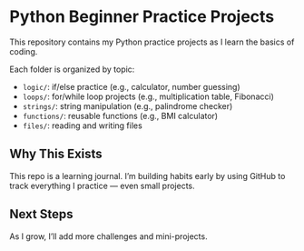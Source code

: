 # Python Beginner Practice Projects

This repository contains my Python practice projects as I learn the basics of coding.

Each folder is organized by topic:
- `logic/`: if/else practice (e.g., calculator, number guessing)
- `loops/`: for/while loop projects (e.g., multiplication table, Fibonacci)
- `strings/`: string manipulation (e.g., palindrome checker)
- `functions/`: reusable functions (e.g., BMI calculator)
- `files/`: reading and writing files

## Why This Exists
This repo is a learning journal. I’m building habits early by using GitHub to track everything I practice — even small projects.

## Next Steps
As I grow, I’ll add more challenges and mini-projects.
